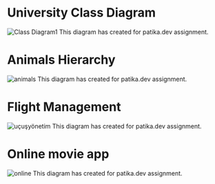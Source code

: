 # University Class Diagram
![Class Diagram1](https://user-images.githubusercontent.com/43934894/131228816-bc28c8a9-e3b5-4ca8-a610-b9195495ee03.jpg)
This diagram has created for patika.dev assignment.


# Animals Hierarchy
![animals](https://user-images.githubusercontent.com/43934894/131231656-c74e68f2-123a-4e56-b07a-f1c9fd9a7024.jpg)
This diagram has created for patika.dev assignment.


#  Flight Management
![uçuşyönetim](https://user-images.githubusercontent.com/43934894/131234377-65f8e5f7-7001-48a9-a12c-492abbd9543a.jpg)
This diagram has created for patika.dev assignment.

# Online movie app
![online](https://user-images.githubusercontent.com/43934894/131245803-b36ca103-7d8f-44b4-8076-172779d1ecab.jpg)
This diagram has created for patika.dev assignment.
